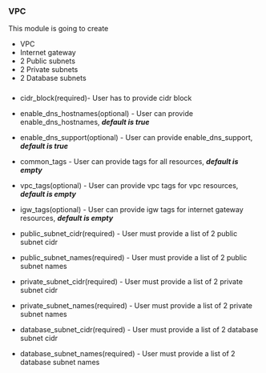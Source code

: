 ### VPC

This module is going to create
* VPC
* Internet gateway
* 2 Public subnets
* 2 Private subnets
* 2 Database subnets

###
* cidr_block(required)- User has to provide cidr block
* enable_dns_hostnames(optional) - User can provide enable_dns_hostnames, ***default is true***

* enable_dns_support(optional) - User can provide enable_dns_support, ***default is true***

* common_tags - User can provide tags for all resources, ***default is empty***

* vpc_tags(optional) - User can provide vpc tags for vpc resources, ***default is empty***

* igw_tags(optional) - User can provide igw tags for internet gateway resources, ***default is empty***

* public_subnet_cidr(required) - User must provide a list of 2 public subnet cidr

* public_subnet_names(required) - User must provide a list of 2 public subnet names

* private_subnet_cidr(required) - User must provide a list of 2 private subnet cidr

* private_subnet_names(required) - User must provide a list of 2 private subnet names

* database_subnet_cidr(required) - User must provide a list of 2 database subnet cidr

* database_subnet_names(required) - User must provide a list of 2 database subnet names